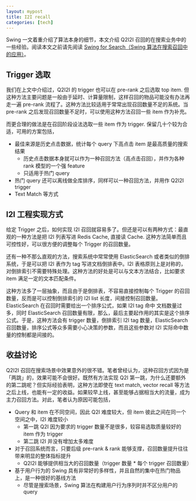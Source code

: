 ```yaml
---
layout: mypost
title: I2I recall
categories: [tech]
---
```


Swing 一文着重介绍了算法本身的细节，本文介绍 Q2I2I 召回的在搜索业务中的一些经验。阅读本文之前请先阅读 [Swing for Search（Swing 算法在搜索召回中的应用）](https://plus2047.github.io/posts/2022-07-12-swing.html)。

## Trigger 选取

我们在上文中介绍过，Q2I2I 的 trigger 也可以在 pre-rank 之后选取 top item. 但这种方法主要问题是一般由于延时、计算量限制，这样召回的物品可能没有办法再走一遍 pre-rank 流程了。这种方法比较适用于常常出现召回数量不足的系统。当 pre-rank 之后发现召回数量不足时，可以使用这种方法召回一些 item 作为补充。

而更合理的做法是在召回阶段设法选取一些 item 作为 trigger. 保留几十个较为合适，可用的方案包括，

- 最佳来源是历史点击数据，统计每个 query 下高点击 item 是最高质量的搜索结果
  - 历史点击数据本身就可以作为一种召回方法（高点击召回），并作为各种 rank 模型的一个强 feature
  - 只适用于热门 query
- 热门 query 还可以离线做全库排序，同样可以一种召回方法，并用作 Q2I2I trigger
- Text Match 等方式

## I2I 工程实现方式

给定 Trigger 之后，如何实现 I2I 召回就容易多了。但还是可以有两种方式：最直观的一种方法是把 I2I 列表写进 Redis Cache, 直接读 Cache. 这种方法简单而且可控性好，可以很方便的调整每个 Trigger 的召回数量。

还有一种不那么直观的方法，搜索系统中常常使用 ElasticSearch 或者类似的倒排系统，于是可以把 I2I 表作为 tag 写进文档倒排表中。I2I 表格原则上是对称的，对倒排索引不需要特殊处理。这种方法的好处是可以与文本方法结合，比如要求 item 满足一定的文本匹配条件。

这种方法多了一层抽象，而且由于是倒排表，不容易直接控制每个 Trigger 的召回数量，反而是可以控制倒排索引的 I2I list 长度，间接控制召回数量。ElasticSearch 在召回时需要给出一个排序公式，如果 I2I tag 命中 文档数量过多，同时 ElasticSearch 召回数量有限，那么，最后主要起作用的其实是这个排序公式。于是，这种方法会有 trigger 数量，倒排索引 I2I tag 数量，ElasticSearch 召回数量，排序公式等众多需要小心决策的参数，而且这些参数对 I2I 实际命中数量的控制都是间接的。

## 收益讨论

Q2I2I 召回在搜索场景中效果意外的很不错。笔者曾经认为，这种召回方式因为是「两跳」的，效果可能不会很好。既然有方法实现 Q2I 第一跳，为什么还要额外的第二跳呢？但实际经验表明，这种方法即使在 text match, vector recall 等方法之后上线，也能有一定的收益。如果较早上线，甚至能够占据相当大的流量，成为主力召回方法。对此，笔者认为原因可能包括，

- Query 和 item 在不同空间，因此 Q2I 难度较大，但 item 彼此之间在同一个空间之中，I2I 难度较小
  - 第一跳 Q2I 因为要求的 trigger 数量不是很多，较容易选取质量较好的 item 作为 trigger
  - 第二跳 I2I 并没有增加太多难度
- 对于召回系统而言，只要后级 pre-rank & rank 能够支撑，召回数量提升往往带来明显的整体指标提升
  - Q2I2I 能够提供相当大的召回数量（trigger 数量 * 每个 trigger 召回数量）
- 基于用户行为的 Swing 具有非常好的多样性，并且自然的集中在热门物品上，是一种很好的基线方法
  - 尽管是搜索场景，Swing 算法在构建用户行为序列时并不区分用户的 query


